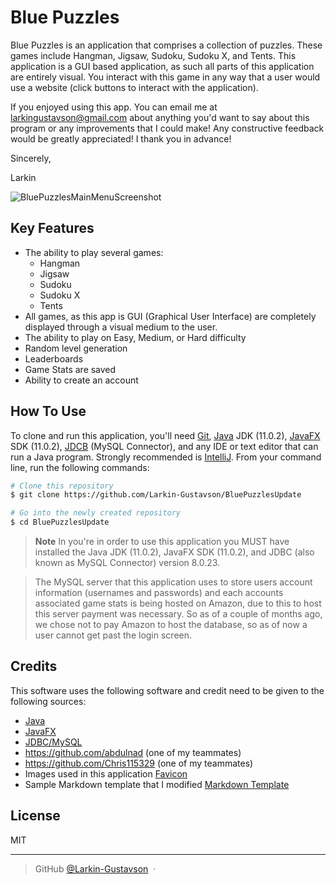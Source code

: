 # Blue Puzzles

Blue Puzzles is an application that comprises a collection of puzzles.
These games include Hangman, Jigsaw, Sudoku, Sudoku X, and Tents.
This application is a GUI based application,
as such all parts of this application are entirely visual.
You interact with this game in any way that a user would use a website
(click buttons to interact with the application).

If you enjoyed using this app.
You can email me at <larkingustavson@gmail.com>
about anything you'd want to say about this program
or any improvements that I could make!
Any constructive feedback would be greatly appreciated!
I thank you in advance!

Sincerely,

Larkin

![BluePuzzlesMainMenuScreenshot](https://user-images.githubusercontent.com/70110395/190716727-3bfc4394-9b9e-4598-a10e-1c25c763fa79.png)

## Key Features

* The ability to play several games:
    - Hangman
    - Jigsaw
    - Sudoku
    - Sudoku X
    - Tents
* All games, as this app is GUI (Graphical User Interface) are completely displayed through a visual medium to the user.
* The ability to play on Easy, Medium, or Hard difficulty
* Random level generation
* Leaderboards
* Game Stats are saved
* Ability to create an account

## How To Use

To clone and run this application, you'll need [Git](https://git-scm.com),
[Java](https://www.oracle.com/java/technologies/javase/jdk11-archive-downloads.html) JDK (11.0.2),
[JavaFX](https://gluonhq.com/products/javafx/) SDK (11.0.2),
[JDCB](https://dev.mysql.com/downloads/connector/j/) (MySQL Connector),
and any IDE or text editor that can run a Java program. Strongly recommended
is [IntelliJ](https://www.jetbrains.com/idea/). From your command line, run the following commands:

```bash
# Clone this repository
$ git clone https://github.com/Larkin-Gustavson/BluePuzzlesUpdate

# Go into the newly created repository
$ cd BluePuzzlesUpdate
```

> **Note**
> In you're in order to use this application you MUST have installed the Java JDK (11.0.2), JavaFX SDK (11.0.2), and
> JDBC (also known as MySQL Connector) version 8.0.23.

> The MySQL server that this application uses to store users account information (usernames and passwords) and each
> accounts associated game stats is being hosted on Amazon, due to this to host this server payment was necessary. So as
> of a couple of months ago, we chose not to pay Amazon to host the database, so as of now a user cannot get past the
> login screen.

## Credits

This software uses the following software and credit need to be given to the following sources:

- [Java](https://www.oracle.com/java/technologies/javase/jdk11-archive-downloads.html)
- [JavaFX](https://gluonhq.com/products/javafx/)
- [JDBC/MySQL](https://dev.mysql.com/downloads/connector/j/)
- https://github.com/abdulnad (one of my teammates)
- https://github.com/Chris115329 (one of my teammates)
- Images used in this application [Favicon](https://www.psdgraphics.com/file/puzzle-piece.jpg)
- Sample Markdown template that I
  modified [Markdown Template](https://github.com/amitmerchant1990/electron-markdownify#readme)

## License

MIT

---

> GitHub [@Larkin-Gustavson](https://github.com/Larkin-Gustavson) &nbsp;&middot;&nbsp;
